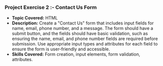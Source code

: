### Project Exercise 2 :- Contact Us Form

- **Topic Covered:** HTML
- **Description:** Create a "Contact Us" form that includes input fields for name, email, phone number, and a message. The form should have a submit button, and the fields should have basic validation, such as ensuring the name, email, and phone number fields are required before submission. Use appropriate input types and attributes for each field to ensure the form is user-friendly and accessible.
- **Skills Covered:** Form creation, input elements, form validation, attributes.
